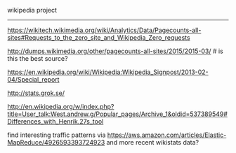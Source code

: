 wikipedia project

---

https://wikitech.wikimedia.org/wiki/Analytics/Data/Pagecounts-all-sites#Requests_to_the_zero_site_and_Wikipedia_Zero_requests

http://dumps.wikimedia.org/other/pagecounts-all-sites/2015/2015-03/ # is this the best source?

https://en.wikipedia.org/wiki/Wikipedia:Wikipedia_Signpost/2013-02-04/Special_report

http://stats.grok.se/

http://en.wikipedia.org/w/index.php?title=User_talk:West.andrew.g/Popular_pages/Archive_1&oldid=537389549#Differences_with_Henrik.27s_tool


find interesting traffic patterns via https://aws.amazon.com/articles/Elastic-MapReduce/4926593393724923 and more recent wikistats data?
